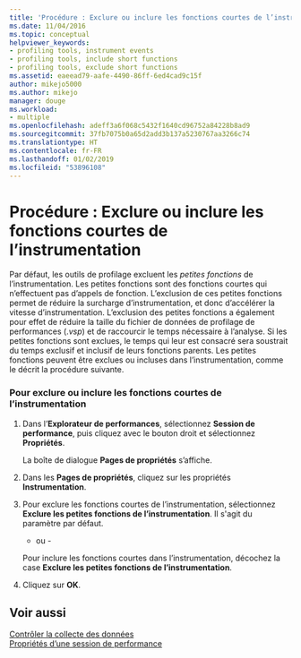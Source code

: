 ```yaml
---
title: 'Procédure : Exclure ou inclure les fonctions courtes de l’instrumentation | Microsoft Docs'
ms.date: 11/04/2016
ms.topic: conceptual
helpviewer_keywords:
- profiling tools, instrument events
- profiling tools, include short functions
- profiling tools, exclude short functions
ms.assetid: eaeead79-aafe-4490-86ff-6ed4cad9c15f
author: mikejo5000
ms.author: mikejo
manager: douge
ms.workload:
- multiple
ms.openlocfilehash: adeff3a6f068c5432f1640cd96752a84228b8ad9
ms.sourcegitcommit: 37fb7075b0a65d2add3b137a5230767aa3266c74
ms.translationtype: HT
ms.contentlocale: fr-FR
ms.lasthandoff: 01/02/2019
ms.locfileid: "53896108"
---
```

# <a name="how-to-exclude-or-include-short-functions-from-instrumentation"></a>Procédure : Exclure ou inclure les fonctions courtes de l’instrumentation
Par défaut, les outils de profilage excluent les *petites fonctions* de l’instrumentation. Les petites fonctions sont des fonctions courtes qui n’effectuent pas d’appels de fonction. L’exclusion de ces petites fonctions permet de réduire la surcharge d’instrumentation, et donc d’accélérer la vitesse d’instrumentation. L’exclusion des petites fonctions a également pour effet de réduire la taille du fichier de données de profilage de performances (.*vsp*) et de raccourcir le temps nécessaire à l’analyse. Si les petites fonctions sont exclues, le temps qui leur est consacré sera soustrait du temps exclusif et inclusif de leurs fonctions parents. Les petites fonctions peuvent être exclues ou incluses dans l’instrumentation, comme le décrit la procédure suivante.  
  
### <a name="to-exclude-or-include-short-functions-from-instrumentation"></a>Pour exclure ou inclure les fonctions courtes de l’instrumentation  
  
1.  Dans l’**Explorateur de performances**, sélectionnez **Session de performance**, puis cliquez avec le bouton droit et sélectionnez **Propriétés**.  
  
     La boîte de dialogue **Pages de propriétés** s’affiche.  
  
2.  Dans les **Pages de propriétés**, cliquez sur les propriétés **Instrumentation**.  
  
3.  Pour exclure les fonctions courtes de l’instrumentation, sélectionnez **Exclure les petites fonctions de l’instrumentation**. Il s'agit du paramètre par défaut.  
  
     - ou -  
  
     Pour inclure les fonctions courtes dans l’instrumentation, décochez la case **Exclure les petites fonctions de l’instrumentation**.  
  
4.  Cliquez sur **OK**.  
  
## <a name="see-also"></a>Voir aussi  
 [Contrôler la collecte des données](../profiling/controlling-data-collection.md)   
 [Propriétés d’une session de performance](../profiling/performance-session-properties.md)